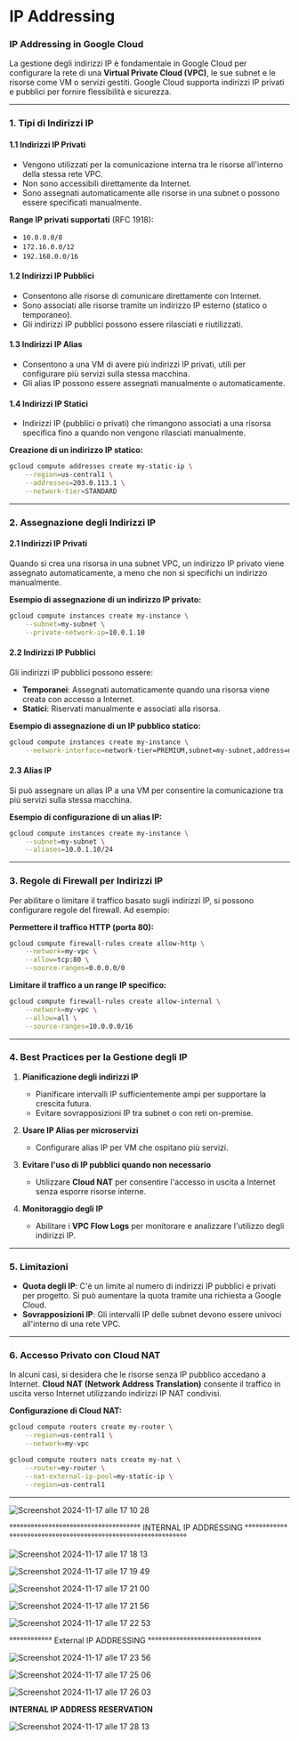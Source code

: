 # IP Addressing



### **IP Addressing in Google Cloud**

La gestione degli indirizzi IP è fondamentale in Google Cloud per configurare la rete di una **Virtual Private Cloud (VPC)**, le sue subnet e le risorse come VM o servizi gestiti. Google Cloud supporta indirizzi IP privati e pubblici per fornire flessibilità e sicurezza.

---

### **1. Tipi di Indirizzi IP**

#### **1.1 Indirizzi IP Privati**
- Vengono utilizzati per la comunicazione interna tra le risorse all'interno della stessa rete VPC.
- Non sono accessibili direttamente da Internet.
- Sono assegnati automaticamente alle risorse in una subnet o possono essere specificati manualmente.

**Range IP privati supportati** (RFC 1918):
- `10.0.0.0/8`
- `172.16.0.0/12`
- `192.168.0.0/16`

#### **1.2 Indirizzi IP Pubblici**
- Consentono alle risorse di comunicare direttamente con Internet.
- Sono associati alle risorse tramite un indirizzo IP esterno (statico o temporaneo).
- Gli indirizzi IP pubblici possono essere rilasciati e riutilizzati.

#### **1.3 Indirizzi IP Alias**
- Consentono a una VM di avere più indirizzi IP privati, utili per configurare più servizi sulla stessa macchina.
- Gli alias IP possono essere assegnati manualmente o automaticamente.

#### **1.4 Indirizzi IP Statici**
- Indirizzi IP (pubblici o privati) che rimangono associati a una risorsa specifica fino a quando non vengono rilasciati manualmente.

**Creazione di un indirizzo IP statico:**
```bash
gcloud compute addresses create my-static-ip \
    --region=us-central1 \
    --addresses=203.0.113.1 \
    --network-tier=STANDARD
```

---

### **2. Assegnazione degli Indirizzi IP**

#### **2.1 Indirizzi IP Privati**
Quando si crea una risorsa in una subnet VPC, un indirizzo IP privato viene assegnato automaticamente, a meno che non si specifichi un indirizzo manualmente.

**Esempio di assegnazione di un indirizzo IP privato:**
```bash
gcloud compute instances create my-instance \
    --subnet=my-subnet \
    --private-network-ip=10.0.1.10
```

#### **2.2 Indirizzi IP Pubblici**
Gli indirizzi IP pubblici possono essere:
- **Temporanei**: Assegnati automaticamente quando una risorsa viene creata con accesso a Internet.
- **Statici**: Riservati manualmente e associati alla risorsa.

**Esempio di assegnazione di un IP pubblico statico:**
```bash
gcloud compute instances create my-instance \
    --network-interface=network-tier=PREMIUM,subnet=my-subnet,address=my-static-ip
```

#### **2.3 Alias IP**
Si può assegnare un alias IP a una VM per consentire la comunicazione tra più servizi sulla stessa macchina.

**Esempio di configurazione di un alias IP:**
```bash
gcloud compute instances create my-instance \
    --subnet=my-subnet \
    --aliases=10.0.1.10/24
```

---

### **3. Regole di Firewall per Indirizzi IP**

Per abilitare o limitare il traffico basato sugli indirizzi IP, si possono configurare regole del firewall. Ad esempio:

**Permettere il traffico HTTP (porta 80):**
```bash
gcloud compute firewall-rules create allow-http \
    --network=my-vpc \
    --allow=tcp:80 \
    --source-ranges=0.0.0.0/0
```

**Limitare il traffico a un range IP specifico:**
```bash
gcloud compute firewall-rules create allow-internal \
    --network=my-vpc \
    --allow=all \
    --source-ranges=10.0.0.0/16
```

---

### **4. Best Practices per la Gestione degli IP**

1. **Pianificazione degli indirizzi IP**
   - Pianificare intervalli IP sufficientemente ampi per supportare la crescita futura.
   - Evitare sovrapposizioni IP tra subnet o con reti on-premise.

2. **Usare IP Alias per microservizi**
   - Configurare alias IP per VM che ospitano più servizi.

3. **Evitare l'uso di IP pubblici quando non necessario**
   - Utilizzare **Cloud NAT** per consentire l'accesso in uscita a Internet senza esporre risorse interne.

4. **Monitoraggio degli IP**
   - Abilitare i **VPC Flow Logs** per monitorare e analizzare l'utilizzo degli indirizzi IP.

---

### **5. Limitazioni**

- **Quota degli IP**: C'è un limite al numero di indirizzi IP pubblici e privati per progetto. Si può aumentare la quota tramite una richiesta a Google Cloud.
- **Sovrapposizioni IP**: Gli intervalli IP delle subnet devono essere univoci all'interno di una rete VPC.

---

### **6. Accesso Privato con Cloud NAT**

In alcuni casi, si desidera che le risorse senza IP pubblico accedano a Internet. **Cloud NAT (Network Address Translation)** consente il traffico in uscita verso Internet utilizzando indirizzi IP NAT condivisi.

**Configurazione di Cloud NAT:**
```bash
gcloud compute routers create my-router \
    --region=us-central1 \
    --network=my-vpc

gcloud compute routers nats create my-nat \
    --router=my-router \
    --nat-external-ip-pool=my-static-ip \
    --region=us-central1
```

---


![Screenshot 2024-11-17 alle 17 10 28](https://github.com/user-attachments/assets/11bf4b00-fa16-466d-a493-09b99c606788)



°°°°°°°°°°°°°°°°°°°°°°°°°°°°°°°°°°°°° INTERNAL IP ADDRESSING °°°°°°°°°°°°°°°°°°°°°°°°°°°°°°°°°°°°°°°°°°°°°°°°°°°°°°°°°°°°°°


![Screenshot 2024-11-17 alle 17 18 13](https://github.com/user-attachments/assets/94fc6cde-0c1a-48ba-abd0-41f334f7c0ea)



![Screenshot 2024-11-17 alle 17 19 49](https://github.com/user-attachments/assets/4cb54836-6431-41e0-934e-bc0581a0620b)


![Screenshot 2024-11-17 alle 17 21 00](https://github.com/user-attachments/assets/d209900d-9cf2-4bf5-89b6-839c3b358917)


![Screenshot 2024-11-17 alle 17 21 56](https://github.com/user-attachments/assets/a591b8cf-0183-468e-94ad-3ede0c1656b2)

![Screenshot 2024-11-17 alle 17 22 53](https://github.com/user-attachments/assets/afd25fb4-76cf-4f13-8890-28cd55041bab)


°°°°°°°°°°°° External IP ADDRESSING °°°°°°°°°°°°°°°°°°°°°°°°°°°°°°°°

![Screenshot 2024-11-17 alle 17 23 56](https://github.com/user-attachments/assets/f758972e-7bd0-44c3-843b-5672935bb3e0)

![Screenshot 2024-11-17 alle 17 25 06](https://github.com/user-attachments/assets/17aa2d77-5f09-4409-9b9a-22b4a11875be)

![Screenshot 2024-11-17 alle 17 26 03](https://github.com/user-attachments/assets/05daa5d4-a7be-48d6-9cc0-c7ad73e3e0ad)


**INTERNAL IP ADDRESS RESERVATION**

![Screenshot 2024-11-17 alle 17 28 13](https://github.com/user-attachments/assets/760edd86-88d5-40a3-940b-2975b15e39d5)












